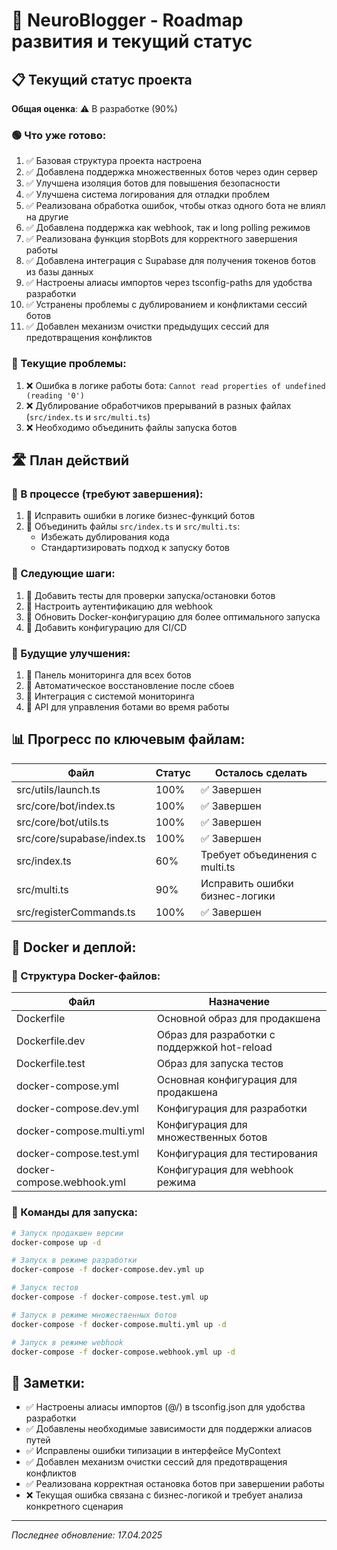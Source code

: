 # 🧠 NeuroBlogger - Roadmap развития и текущий статус

## 📋 Текущий статус проекта

**Общая оценка**: ⚠️ В разработке (90%)

### 🟢 Что уже готово:

1. ✅ Базовая структура проекта настроена
2. ✅ Добавлена поддержка множественных ботов через один сервер
3. ✅ Улучшена изоляция ботов для повышения безопасности
4. ✅ Улучшена система логирования для отладки проблем
5. ✅ Реализована обработка ошибок, чтобы отказ одного бота не влиял на другие
6. ✅ Добавлена поддержка как webhook, так и long polling режимов
7. ✅ Реализована функция stopBots для корректного завершения работы
8. ✅ Добавлена интеграция с Supabase для получения токенов ботов из базы данных
9. ✅ Настроены алиасы импортов через tsconfig-paths для удобства разработки
10. ✅ Устранены проблемы с дублированием и конфликтами сессий ботов
11. ✅ Добавлен механизм очистки предыдущих сессий для предотвращения конфликтов

### 🔴 Текущие проблемы:

1. ❌ Ошибка в логике работы бота: `Cannot read properties of undefined (reading '0')`
2. ❌ Дублирование обработчиков прерываний в разных файлах (`src/index.ts` и `src/multi.ts`)
3. ❌ Необходимо объединить файлы запуска ботов

## 🛣️ План действий

### 🔄 В процессе (требуют завершения):

1. 🔄 Исправить ошибки в логике бизнес-функций ботов
2. 🔄 Объединить файлы `src/index.ts` и `src/multi.ts`:
   - Избежать дублирования кода
   - Стандартизировать подход к запуску ботов

### 📅 Следующие шаги:

1. 📌 Добавить тесты для проверки запуска/остановки ботов
2. 📌 Настроить аутентификацию для webhook
3. 📌 Обновить Docker-конфигурацию для более оптимального запуска
4. 📌 Добавить конфигурацию для CI/CD 

### 🔮 Будущие улучшения:

1. 🌟 Панель мониторинга для всех ботов
2. 🌟 Автоматическое восстановление после сбоев
3. 🌟 Интеграция с системой мониторинга
4. 🌟 API для управления ботами во время работы

## 📊 Прогресс по ключевым файлам:

| Файл | Статус | Осталось сделать |
|------|--------|-----------------|
| src/utils/launch.ts | 100% | ✅ Завершен |
| src/core/bot/index.ts | 100% | ✅ Завершен |
| src/core/bot/utils.ts | 100% | ✅ Завершен |
| src/core/supabase/index.ts | 100% | ✅ Завершен |
| src/index.ts | 60% | Требует объединения с multi.ts |
| src/multi.ts | 90% | Исправить ошибки бизнес-логики |
| src/registerCommands.ts | 100% | ✅ Завершен |

## 📝 Docker и деплой:

### 🐳 Структура Docker-файлов:

| Файл | Назначение |
|------|------------|
| Dockerfile | Основной образ для продакшена |
| Dockerfile.dev | Образ для разработки с поддержкой hot-reload |
| Dockerfile.test | Образ для запуска тестов |
| docker-compose.yml | Основная конфигурация для продакшена |
| docker-compose.dev.yml | Конфигурация для разработки |
| docker-compose.multi.yml | Конфигурация для множественных ботов |
| docker-compose.test.yml | Конфигурация для тестирования |
| docker-compose.webhook.yml | Конфигурация для webhook режима |

### 🚀 Команды для запуска:

```bash
# Запуск продакшен версии
docker-compose up -d

# Запуск в режиме разработки
docker-compose -f docker-compose.dev.yml up

# Запуск тестов
docker-compose -f docker-compose.test.yml up

# Запуск в режиме множественных ботов
docker-compose -f docker-compose.multi.yml up -d

# Запуск в режиме webhook
docker-compose -f docker-compose.webhook.yml up -d
```

## 📝 Заметки:

- ✅ Настроены алиасы импортов (@/) в tsconfig.json для удобства разработки
- ✅ Добавлены необходимые зависимости для поддержки алиасов путей
- ✅ Исправлены ошибки типизации в интерфейсе MyContext
- ✅ Добавлен механизм очистки сессий для предотвращения конфликтов
- ✅ Реализована корректная остановка ботов при завершении работы
- ❌ Текущая ошибка связана с бизнес-логикой и требует анализа конкретного сценария

---

*Последнее обновление: 17.04.2025* 
